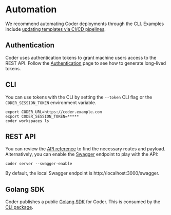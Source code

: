 # Automation

We recommend automating Coder deployments through the CLI. Examples include [updating templates via CI/CD pipelines](../templates/change-management.md).

## Authentication

Coder uses authentication tokens to grant machine users access to the REST API. Follow the [Authentication](../api/authentication.md) page to see how to generate long-lived tokens.

## CLI

You can use tokens with the CLI by setting the `--token` CLI flag or the `CODER_SESSION_TOKEN`
environment variable.

```console
export CODER_URL=https://coder.example.com
export CODER_SESSION_TOKEN=*****
coder workspaces ls
```

## REST API

You can review the [API reference](../api/index.md) to find the necessary routes and payload. Alternatively, you can enable the [Swagger](https://swagger.io/) endpoint to play with the API:

```console
coder server --swagger-enable
```

By default, the local Swagger endpoint is http://localhost:3000/swagger.

## Golang SDK

Coder publishes a public [Golang SDK](https://pkg.go.dev/github.com/coder/coder/codersdk) for Coder. This is consumed by the [CLI package](https://github.com/coder/coder/tree/main/cli).
